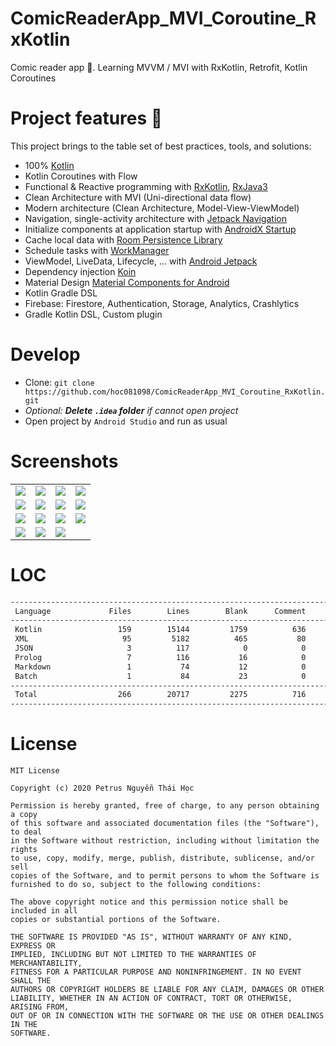 # ComicReaderApp_MVI_Coroutine_RxKotlin
Comic reader app 📘. Learning MVVM / MVI with RxKotlin, Retrofit, Kotlin Coroutines

# Project features 🚀
This project brings to the table set of best practices, tools, and solutions:

-   100% [Kotlin](https://kotlinlang.org/)
-   Kotlin Coroutines with Flow
-   Functional & Reactive programming with [RxKotlin](https://github.com/ReactiveX/RxKotlin), [RxJava3](https://github.com/ReactiveX/RxJava)
-   Clean Architecture with MVI (Uni-directional data flow)
-   Modern architecture (Clean Architecture, Model-View-ViewModel)
-   Navigation, single-activity architecture with [Jetpack Navigation](https://developer.android.com/guide/navigation)
-   Initialize components at application startup with [AndroidX Startup](https://developer.android.com/topic/libraries/app-startup)
-   Cache local data with [Room Persistence Library](https://developer.android.com/topic/libraries/architecture/room)
-   Schedule tasks with [WorkManager](https://developer.android.com/topic/libraries/architecture/workmanager)
-   ViewModel, LiveData, Lifecycle, ... with [Android Jetpack](https://developer.android.com/jetpack)
-   Dependency injection [Koin](https://insert-koin.io/)
-   Material Design [Material Components for Android](https://github.com/material-components/material-components-android)
-   Kotlin Gradle DSL
-   Firebase: Firestore, Authentication, Storage, Analytics, Crashlytics
-   Gradle Kotlin DSL, Custom plugin

# Develop
- Clone: `git clone https://github.com/hoc081098/ComicReaderApp_MVI_Coroutine_RxKotlin.git`
- _Optional: **Delete `.idea` folder** if cannot open project_
- Open project by `Android Studio` and run as usual

# Screenshots

|                         |                         |                         |                         |
|        :---:            |          :---:          |        :---:            |          :---:          |
| ![](screenshots/1.jpeg) | ![](screenshots/2.jpeg) | ![](screenshots/3.jpeg) | ![](screenshots/4.jpeg) |
| ![](screenshots/5.jpeg) | ![](screenshots/6.jpeg) | ![](screenshots/7.jpeg) | ![](screenshots/8.jpeg) |
| ![](screenshots/9.jpeg) | ![](screenshots/10.png) | ![](screenshots/11.png) | ![](screenshots/12.png) |
| ![](screenshots/13.png) | ![](screenshots/14.png) | ![](screenshots/15.png) |                         |

# LOC

```sh
--------------------------------------------------------------------------------
 Language             Files        Lines        Blank      Comment         Code
--------------------------------------------------------------------------------
 Kotlin                 159        15144         1759          636        12749
 XML                     95         5182          465           80         4637
 JSON                     3          117            0            0          117
 Prolog                   7          116           16            0          100
 Markdown                 1           74           12            0           62
 Batch                    1           84           23            0           61
--------------------------------------------------------------------------------
 Total                  266        20717         2275          716        17726
--------------------------------------------------------------------------------
```
# License

    MIT License

    Copyright (c) 2020 Petrus Nguyễn Thái Học

    Permission is hereby granted, free of charge, to any person obtaining a copy
    of this software and associated documentation files (the "Software"), to deal
    in the Software without restriction, including without limitation the rights
    to use, copy, modify, merge, publish, distribute, sublicense, and/or sell
    copies of the Software, and to permit persons to whom the Software is
    furnished to do so, subject to the following conditions:

    The above copyright notice and this permission notice shall be included in all
    copies or substantial portions of the Software.

    THE SOFTWARE IS PROVIDED "AS IS", WITHOUT WARRANTY OF ANY KIND, EXPRESS OR
    IMPLIED, INCLUDING BUT NOT LIMITED TO THE WARRANTIES OF MERCHANTABILITY,
    FITNESS FOR A PARTICULAR PURPOSE AND NONINFRINGEMENT. IN NO EVENT SHALL THE
    AUTHORS OR COPYRIGHT HOLDERS BE LIABLE FOR ANY CLAIM, DAMAGES OR OTHER
    LIABILITY, WHETHER IN AN ACTION OF CONTRACT, TORT OR OTHERWISE, ARISING FROM,
    OUT OF OR IN CONNECTION WITH THE SOFTWARE OR THE USE OR OTHER DEALINGS IN THE
    SOFTWARE.
